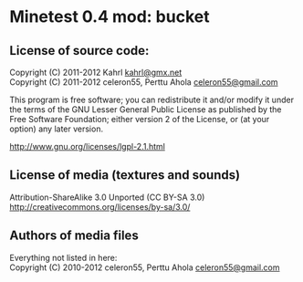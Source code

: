 Minetest 0.4 mod: bucket
=========================

License of source code:
-----------------------
Copyright (C) 2011-2012 Kahrl <kahrl@gmx.net>  
Copyright (C) 2011-2012 celeron55, Perttu Ahola <celeron55@gmail.com>

This program is free software; you can redistribute it and/or modify
it under the terms of the GNU Lesser General Public License as published by
the Free Software Foundation; either version 2 of the License, or
(at your option) any later version.

http://www.gnu.org/licenses/lgpl-2.1.html

License of media (textures and sounds)
--------------------------------------
Attribution-ShareAlike 3.0 Unported (CC BY-SA 3.0)                                 
http://creativecommons.org/licenses/by-sa/3.0/

Authors of media files
-----------------------
Everything not listed in here:  
Copyright (C) 2010-2012 celeron55, Perttu Ahola <celeron55@gmail.com>


